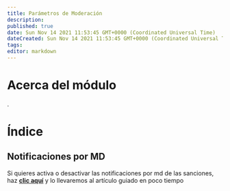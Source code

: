 ```yaml
---
title: Parámetros de Moderación
description:
published: true
date: Sun Nov 14 2021 11:53:45 GMT+0000 (Coordinated Universal Time)
dateCreated: Sun Nov 14 2021 11:53:45 GMT+0000 (Coordinated Universal Time)
tags:
editor: markdown
---
```


# Acerca del módulo

.

# Índice

## Notificaciones por MD

Si quieres activa o desactivar las notificaciones por md de las sanciones, haz **[clic aquí](https://wiki.filobot.xyz/es/modules/moderation-parameters/dm-notifications)** y lo llevaremos al artículo guiado en poco tiempo
